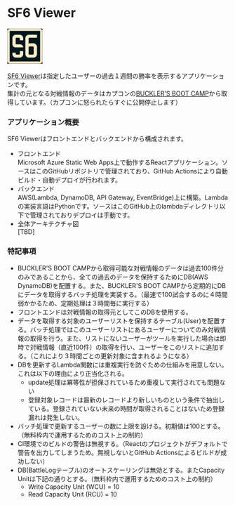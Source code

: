 # SF6 Viewer
<img src="doc/logo.png" width="80px">  

[SF6 Viewer](https://orange-bay-0720d2e00.4.azurestaticapps.net/)は指定したユーザーの過去１週間の勝率を表示するアプリケーションです。  
集計の元となる対戦情報のデータはカプコンの[BUCKLER'S BOOT CAMP](https://www.streetfighter.com/6/buckler/ja-jp)から取得しています。（カプコンに怒られたらすぐに公開停止します）

### アプリケーション概要
SF6 Viewerはフロントエンドとバックエンドから構成されます。
- フロントエンド  
Microsoft Azure Static Web Apps上で動作するReactアプリケーション。ソースはこのGitHubリポジトリで管理されており、GitHub Actionsにより自動ビルド・自動デプロイが行われます。
- バックエンド  
AWS(Lambda, DynamoDB, API Gateway, EventBridge)上に構築。Lambdaの実装言語はPythonです。ソースはこのGitHub上のlambdaディレクトリ以下で管理されておりデプロイは手動です。  
- 全体アーキテクチャ図  
[TBD]

### 特記事項
- BUCKLER'S BOOT CAMPから取得可能な対戦情報のデータは過去100件分のみであることから、全ての過去のデータを保持するためにDB(AWS DynamoDB)を配置する。また、BUCKLER'S BOOT CAMPから定期的にDBにデータを取得するバッチ処理を実装する。（最速で100試合するのに４時間弱かかるため、定期処理は３時間毎に実行する）
- フロントエンドは対戦情報の取得元としてこのDBを使用する。
- データを取得する対象のユーザーリストを保持するテーブル(User)を配置する。バッチ処理ではこのユーザーリストにあるユーザーについてのみ対戦情報の取得を行う。また、リストにないユーザーがツールを実行した場合は即時で対戦情報（直近100件）の取得を行い、ユーザーをこのリストに追加する。（これにより３時間ごとの更新対象に含まれるようになる）
- DBを更新するLambda関数には重複実行を防ぐための仕組みを用意しない。  
  これは以下の理由により正当化される。
  - update処理は冪等性が担保されているため重複して実行されても問題ない
  - 登録対象レコードは最新のレコードより新しいものという条件で抽出している。登録されていない未来の時間が取得されることはないため登録漏れは発生しない。
- バッチ処理で更新するユーザーの数に上限を設ける。初期値は100とする。（無料枠内で運用するためのコスト上の制約）
- CI環境でのビルドの警告は無視する。（Reactのプロジェクトがデフォルトで警告を出力してしまうため。無視しないとGitHub Actionsによるビルドが成功しない）
- DB(BattleLogテーブル)のオートスケーリングは無効とする。またCapacity Unitは下記の通りとする。（無料枠内で運用するためのコスト上の制約）
  - Write Capacity Unit (WCU) = 10
  - Read Capacity Unit (RCU) = 10
